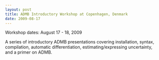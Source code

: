 ```yaml
---
layout: post
title: ADMB Introductory Workshop at Copenhagen, Denmark
date: 2009-08-17
---
```


Workshop dates: August 17 - 18, 2009

A series of introductory ADMB presentations covering installation, syntax, compilation, automatic differentiation, estimating/expressing uncertainty, and a primer on ADMB.
